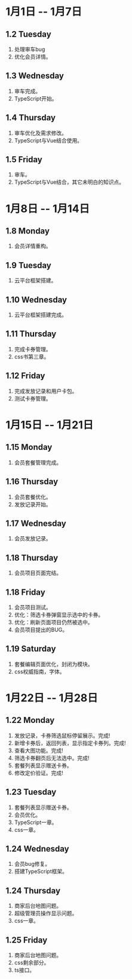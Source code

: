 # 1月1日 -- 1月7日

## 1.2 Tuesday
1. 处理审车bug
2. 优化会员详情。

## 1.3 Wednesday
1. 审车完成。
2. TypeScript开始。

## 1.4 Thursday
1. 审车优化及需求修改。
2. TypeScript与Vue结合使用。

## 1.5 Friday
1. 审车。
2. TypeScript与Vue结合，其它未明白的知识点。

# 1月8日 -- 1月14日

## 1.8 Monday
1. 会员详情重构。

## 1.9 Tuesday
1. 云平台框架搭建。

## 1.10 Wednesday
1. 云平台框架搭建完成。

## 1.11 Thursday
1. 完成卡券管理。
2. css书第三章。

## 1.12 Friday
1. 完成发放记录和用户卡包。
2. 测试卡券管理。

# 1月15日 -- 1月21日

## 1.15 Monday
1. 会员套餐管理完成。

## 1.16 Thursday
1. 会员套餐优化。
2. 发放记录开始。

## 1.17 Wednesday
1. 会员发放记录。

## 1.18 Thursday
1. 会员项目页面完结。

## 1.18 Friday
1. 会员项目测试。
2. 优化：筛选卡券弹窗显示选中的卡券。
3. 优化：刷新页面项目仍然被选中。
4. 会员项目提出的BUG。

## 1.19 Saturday
1. 套餐编辑页面优化，封闭为模块。
2. css权威指南，字体。

# 1月22日 -- 1月28日

## 1.22 Monday
1. 发放记录，卡券筛选鼠标停留展示。完成!
2. 新增卡券后，返回列表，显示指定卡券列。完成!
3. 查看大图功能。完成!
4. 筛选卡券翻页后无法选中。完成!
5. 套餐列表显示赠送卡券。
6. 修改定价验证。完成!

## 1.23 Tuesday
1. 套餐列表显示赠送卡券。
2. 会员优化。
3. TypeScript一章。
4. css一章。

## 1.24 Wednesday
1. 会员bug修复。
2. 搭建TypeScript框架。

## 1.24 Thursday
1. 商家后台地图问题。
2. 超级管理员操作显示问题。
3. css一章。

## 1.25 Friday
1. 商家后台地图问题。
2. css剩余部分。
3. ts接口。